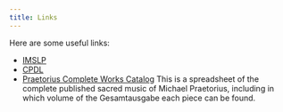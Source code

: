 ```yaml
---
title: Links
---
```


Here are some useful links:

- [IMSLP](https://imslp.org)
- [CPDL](https://cpdl.org/wiki)
- [Praetorius Complete Works Catalog](https://docs.google.com/spreadsheets/d/1HjbM-K2uKQWLLs5QNgAZxcacNrrSio0W5aJqd97wIn0) This is a spreadsheet of the complete published sacred music of Michael Praetorius, including in which volume of the Gesamtausgabe each piece can be found.